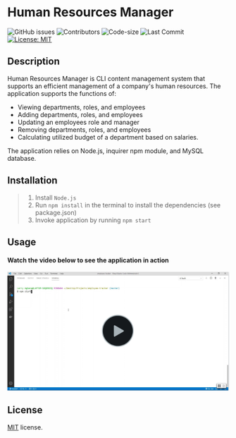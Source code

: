 # Human Resources Manager

![GitHub issues](https://img.shields.io/github/issues-raw/Lagbana/employee-tracker) ![Contributors](https://img.shields.io/github/contributors/Lagbana/employee-tracker) ![Code-size](https://img.shields.io/github/languages/code-size/Lagbana/employee-tracker) ![Last Commit](https://img.shields.io/github/last-commit/Lagbana/employee-tracker) [![License: MIT](https://img.shields.io/badge/License-MIT-yellow.svg)](https://opensource.org/licenses/MIT)

## Description
Human Resources Manager is CLI content management system that supports an efficient management of a company's human resources. The application supports the functions of:

-  Viewing departments, roles, and employees 
-  Adding departments, roles, and employees 
-  Updating an employees role and manager 
-  Removing departments, roles, and employees 
-  Calculating utilized budget of a department based on salaries.

The application relies on Node.js, inquirer npm module, and MySQL database.


## Installation
  
> 1. Install `Node.js`
> 2. Run `npm install` in the terminal to install the dependencies (see package.json)
> 3. Invoke application by running `npm start` 

## Usage
#### Watch the video below to see the application in action
[![app-use](resources/mockvideo.png)](https://www.screencast.com/t/8a6bym8G)


## License
[MIT](https://choosealicense.com/licenses/mit/) license.
